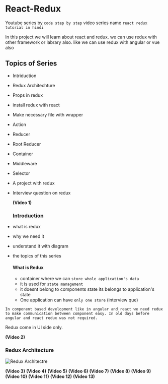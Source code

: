 # React-Redux
Youtube series by `code step by step` video series name `react redux tutorial in hindi`

In this project we will learn about react and redux. we can use redux with other framework or labrary also. like we can use redux with angular or vue also 

## Topics of Series
- Intriduction
- Redux Architechture 
- Props in redux
- install redux with react 
- Make necessary file with wrapper 
- Action 
- Reducer 
- Root Reducer 
- Container 
- Middleware
- Selector
- A project with redux
- Interview question on redux 
  
  **(Video 1)**
  ### Introduction 
- what is redux
- why we need it 
- understand it with diagram
- the topics of this series
  
  #### What is Redux
  - container where we can `store whole application's data`  
  - it is used for `state management`  
  - it doesnt belong to components state its belongs to application's state
  - One application can have `only one store` (interview que)

```
In component based development like in angular and react we need redux to make communication between component easy. In old days before angular and react redux was not required. 
```

Redux come in UI side only.


**(Video 2)**
### Redux Architecture 

![Redux Architectre](https://static.javatpoint.com/tutorial/reactjs/images/react-redux-architecture.png)   


**(Video 3)**
**(Video 4)**
**(Video 5)**
**(Video 6)**
**(Video 7)**
**(Video 8)**
**(Video 9)**
**(Video 10)**
**(Video 11)**
**(Video 12)**
**(Video 13)**